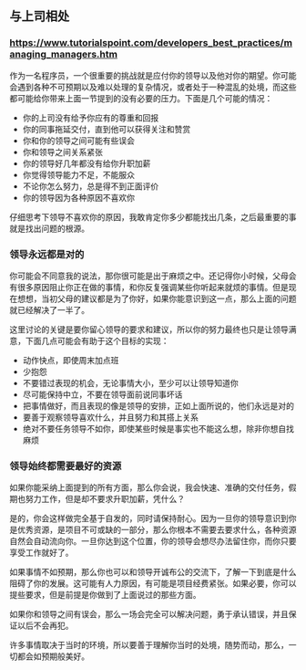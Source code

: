 ## 与上司相处
### https://www.tutorialspoint.com/developers_best_practices/managing_managers.htm
作为一名程序员，一个很重要的挑战就是应付你的领导以及他对你的期望。你可能会遇到各种不可预期以及难以处理的复杂情况，或者处于一种混乱的处境，而这些都可能给你带来上面一节提到的没有必要的压力。下面是几个可能的情况：
- 你的上司没有给予你应有的尊重和回报
- 你的同事拖延交付，直到他可以获得关注和赞赏
- 你和你的领导之间可能有些误会
- 你和领导之间关系紧张
- 你的领导好几年都没有给你升职加薪
- 你觉得领导能力不足，不能服众
- 不论你怎么努力，总是得不到正面评价
- 你的领导因为各种原因不喜欢你

仔细思考下领导不喜欢你的原因，我敢肯定你多少都能找出几条，之后最重要的事就是找出问题的根源。
### 领导永远都是对的
你可能会不同意我的说法，那你很可能是出于麻烦之中。还记得你小时候，父母会有很多原因阻止你正在做的事情，和你反复强调某些你听起来就烦的事情。但是现在想想，当初父母的建议都是为了你好，如果你能意识到这一点，那么上面的问题就已经解决了一半了。

这里讨论的关键是要你留心领导的要求和建议，所以你的努力最终也只是让领导满意，下面几点可能会有助于这个目标的实现：
- 动作快点，即使周末加点班
- 少抱怨
- 不要错过表现的机会，无论事情大小，至少可以让领导知道你
- 尽可能保持中立，不要在领导面前说同事坏话
- 把事情做好，而且表现的像是领导的安排，正如上面所说的，他们永远是对的
- 要善于观察领导喜欢什么，并且努力和其搭上关系
- 绝对不要任务领导不如你，即使某些时候是事实也不能这么想，除非你想自找麻烦
### 领导始终都需要最好的资源
如果你能采纳上面提到的所有方面，那么你会说，我会快速、准确的交付任务，假期也努力工作，但是却不要求升职加薪，凭什么？

是的，你会这样做完全基于自发的，同时请保持耐心。因为一旦你的领导意识到你是优秀资源，是项目不可或缺的一部分，那么你根本不需要去要求什么，各种资源自然会自动流向你。一旦你达到这个位置，你的领导会想尽办法留住你，而你只要享受工作就好了。

如果事情不如预期，那么你也可以和领导开诚布公的交流下，了解一下到底是什么阻碍了你的发展。这可能有人力原因，有可能是项目经费紧张。如果必要，你可以提些要求，但是前提是你做到了上面说过的那些方面。

如果你和领导之间有误会，那么一场会完全可以解决问题，勇于承认错误，并且保证以后不会再犯。

许多事情取决于当时的环境，所以要善于理解你当时的处境，随势而动，那么，一切都会如预期般美好。